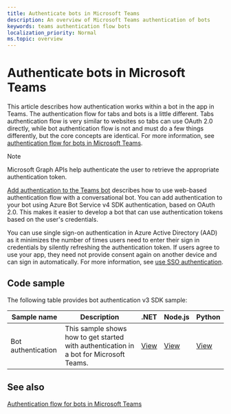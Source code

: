 ```yaml
---
title: Authenticate bots in Microsoft Teams
description: An overview of Microsoft Teams authentication of bots
keywords: teams authentication flow bots
localization_priority: Normal
ms.topic: overview
---
```


# Authenticate bots in Microsoft Teams

This article describes how authentication works within a bot in the app in Teams. The authentication flow for tabs and bots is a little different. Tabs authentication flow is very similar to websites so tabs can use OAuth 2.0 directly, while bot authentication flow is not and must do a few things differently, but the core concepts are identical. For more information, see [authentication flow for bots in Microsoft Teams](auth-flow-bot.md).

> [!NOTE]
> Microsoft Graph APIs help authenticate the user to retrieve the appropriate authentication token.

[Add authentication to the Teams bot](add-authentication.md) describes how to use web-based authentication flow with a conversational bot. You can add authentication to your bot using Azure Bot Service v4 SDK authentication, based on OAuth 2.0. This makes it easier to develop a bot that can use authentication tokens based on the user's credentials.

You can use single sign-on authentication in Azure Active Directory (AAD) as it minimizes the number of times users need to enter their sign in credentials by silently refreshing the authentication token. If users agree to use your app, they need not provide consent again on another device and can sign in automatically. For more information, see [use SSO authentication](auth-aad-sso-bots.md).

## Code sample

The following table provides bot authentication v3 SDK sample:

| **Sample name** | **Description** | **.NET** | **Node.js** | **Python** |
|---------------|------------|------------|-------------|---------------|
| Bot authentication | This sample shows how to get started with authentication in a bot for Microsoft Teams. | [View](https://github.com/microsoft/BotBuilder-Samples/tree/master/samples/csharp_dotnetcore/46.teams-auth) | [View](https://github.com/microsoft/BotBuilder-Samples/tree/master/samples/javascript_nodejs/46.teams-auth) | [View](https://github.com/microsoft/BotBuilder-Samples/tree/main/samples/python/46.teams-auth) |

## See also

[Authentication flow for bots in Microsoft Teams](auth-flow-bot.md)